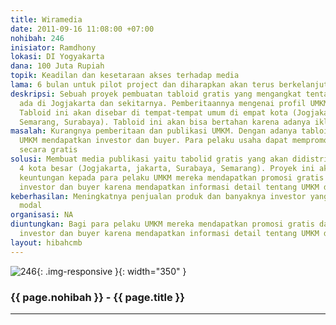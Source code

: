```yaml
---
title: Wiramedia
date: 2011-09-16 11:08:00 +07:00
nohibah: 246
inisiator: Ramdhony
lokasi: DI Yogyakarta
dana: 100 Juta Rupiah
topik: Keadilan dan kesetaraan akses terhadap media
lama: 6 bulan untuk pilot project dan diharapkan akan terus berkelanjutan
deskripsi: Sebuah proyek pembuatan tabloid gratis yang mengangkat tentang UMKM yang
  ada di Jogjakarta dan sekitarnya. Pemberitaannya mengenai profil UMKM lebih mendalam.
  Tabloid ini akan disebar di tempat-tempat umum di empat kota (Jogjakarta, Jakarta,
  Semarang, Surabaya). Tabloid ini akan bisa bertahan karena adanya iklan yang masuk
masalah: Kurangnya pemberitaan dan publikasi UMKM. Dengan adanya tabloid ini diharapkan
  UMKM mendapatkan investor dan buyer. Para pelaku usaha dapat mempromosikan produknya
  secara gratis
solusi: Membuat media publikasi yaitu tabolid gratis yang akan didistribusikan di
  4 kota besar (Jogjakarta, jakarta, Surabaya, Semarang). Proyek ini akan memberi
  keuntungan kepada para pelaku UMKM mereka mendapatkan promosi gratis dan bagi calon
  investor dan buyer karena mendapatkan informasi detail tentang UMKM dan produknya
keberhasilan: Meningkatnya penjualan produk dan banyaknya investor yang menanamkan
  modal
organisasi: NA
diuntungkan: Bagi para pelaku UMKM mereka mendapatkan promosi gratis dan bagi calon
  investor dan buyer karena mendapatkan informasi detail tentang UMKM dan produknya
layout: hibahcmb
---
```


![246](/static/img/hibahcmb/246.png){: .img-responsive }{: width="350" }

### {{ page.nohibah }} - {{ page.title }}

---
